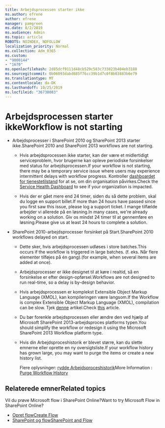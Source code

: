 ```yaml
---
title: Arbejdsprocessen starter ikke
ms.author: efrene
author: efrene
manager: pamgreen
ms.date: 8/2/2019
ms.audience: Admin
ms.topic: article
ROBOTS: NOINDEX, NOFOLLOW
localization_priority: Normal
ms.collection: Adm_O365
ms.custom:
- "9000144"
- "1670"
ms.openlocfilehash: 2d85dcf9111d48cb529c583c733823b404eb3188
ms.sourcegitcommit: 0b06093dabd685f76cc39b1d7c0f8b03883b6e79
ms.translationtype: MT
ms.contentlocale: da-DK
ms.lasthandoff: 10/25/2019
ms.locfileid: "36738083"
---
```

# <a name="workflow-is-not-starting"></a><span data-ttu-id="76492-102">Arbejdsprocessen starter ikke</span><span class="sxs-lookup"><span data-stu-id="76492-102">Workflow is not starting</span></span>

- <span data-ttu-id="76492-103">Arbejdsprocesser i SharePoint 2010 og SharePoint 2013 starter ikke.</span><span class="sxs-lookup"><span data-stu-id="76492-103">SharePoint 2010 and SharePoint 2013 workflows are not starting.</span></span>

    - <span data-ttu-id="76492-104">Hvis arbejdsprocessen ikke starter, kan der være et midlertidigt serviceproblem, hvor brugerne kan opleve periodiske forsinkelser med status for arbejdsprocessen.</span><span class="sxs-lookup"><span data-stu-id="76492-104">If your workflow is not starting, there may be a temporary service issue where users may experience intermittent delays with workflow progress.</span></span> <span data-ttu-id="76492-105">Kontroller [dashboardet for tjenestetilstand](https:/admin.microsoft.com/AdminPortal/Home#/servicehealth) for at se, om din organisation påvirkes.</span><span class="sxs-lookup"><span data-stu-id="76492-105">Check the [Service Health Dashboard](https:/admin.microsoft.com/AdminPortal/Home#/servicehealth) to see if your organization is impacted.</span></span>

    - <span data-ttu-id="76492-106">Hvis der er gået mere end 24 timer, siden du så dette problem, skal du logge en support billet.</span><span class="sxs-lookup"><span data-stu-id="76492-106">If more than 24 hours have passed since you first saw this issue, please log a support ticket.</span></span> <span data-ttu-id="76492-107">I mange tilfælde arbejder vi allerede på en løsning.</span><span class="sxs-lookup"><span data-stu-id="76492-107">In many cases, we're already working on a solution.</span></span> <span data-ttu-id="76492-108">Giv os mindst 24 timer til at gennemføre en løsning.</span><span class="sxs-lookup"><span data-stu-id="76492-108">Please give us at least 24 hours to complete a solution.</span></span>

- <span data-ttu-id="76492-109">SharePoint 2010-arbejdsprocesser forsinket på Start.</span><span class="sxs-lookup"><span data-stu-id="76492-109">SharePoint 2010 workflows delayed on start.</span></span>

    - <span data-ttu-id="76492-110">Dette sker, hvis arbejdsprocessen udløses i store batches.</span><span class="sxs-lookup"><span data-stu-id="76492-110">This occurs if the workflow is triggered in large batches.</span></span> <span data-ttu-id="76492-111">(f. eks. Når flere elementer tilføjes på én gang).</span><span class="sxs-lookup"><span data-stu-id="76492-111">(for example, when several items are added at once).</span></span>

    - <span data-ttu-id="76492-112">Arbejdsprocesser er ikke designet til at køre i realtid, så en forsinkelse er efter design-opførsel.</span><span class="sxs-lookup"><span data-stu-id="76492-112">Workflows are not designed to run real-time, so a delay is by-design behavior.</span></span>

   -  <span data-ttu-id="76492-113">Hvis arbejdsprocessen er komplekst Extensible Object Markup Language (XMOL), kan kompileringen være langsom.</span><span class="sxs-lookup"><span data-stu-id="76492-113">If the Workflow is complex Extensible Object Markup Language (XMOL), compilation can be slow.</span></span> <span data-ttu-id="76492-114">Tjek [denne](https://support.microsoft.com//kb/3043697) artikel.</span><span class="sxs-lookup"><span data-stu-id="76492-114">Check [this](https://support.microsoft.com//kb/3043697) article.</span></span>

    - <span data-ttu-id="76492-115">Du bør forenkle arbejdsprocessen eller ændre den ved hjælp af Microsoft SharePoint 2013-arbejdsproces platforms typen.</span><span class="sxs-lookup"><span data-stu-id="76492-115">You should simplify the workflow or redesign it using the Microsoft SharePoint 2013 Workflow platform type.</span></span>

    - <span data-ttu-id="76492-116">Hvis din Arbejdsproceshistorik er blevet større, kan du slette emnerne eller oprette en ny oversigtsliste.</span><span class="sxs-lookup"><span data-stu-id="76492-116">If your workflow history has grown large, you may want to purge the items or create a new history list.</span></span>

        <span data-ttu-id="76492-117">Flere oplysninger: [rydde Arbejdsproceshistorik](https://blogs.technet.microsoft.com/marj/2015/08/07/sharepoint-2010-workflows-best-practice-purge-workflow-history-list-items/)</span><span class="sxs-lookup"><span data-stu-id="76492-117">More Information : [Purge Workflow History](https://blogs.technet.microsoft.com/marj/2015/08/07/sharepoint-2010-workflows-best-practice-purge-workflow-history-list-items/)</span></span>


## <a name="related-topics"></a><span data-ttu-id="76492-118">Relaterede emner</span><span class="sxs-lookup"><span data-stu-id="76492-118">Related topics</span></span>
<span data-ttu-id="76492-119">Vil du prøve Microsoft flow i SharePoint Online?</span><span class="sxs-lookup"><span data-stu-id="76492-119">Want to try Microsoft Flow in SharePoint Online?</span></span>
- [<span data-ttu-id="76492-120">Opret flow</span><span class="sxs-lookup"><span data-stu-id="76492-120">Create Flow</span></span>](https://support.office.com/article/Create-a-flow-for-a-list-or-library-in-SharePoint-Online-or-OneDrive-for-Business-a9c3e03b-0654-46af-a254-20252e580d01) 
- [<span data-ttu-id="76492-121">SharePoint og flow</span><span class="sxs-lookup"><span data-stu-id="76492-121">SharePoint and Flow</span></span>](https://flow.microsoft.com/blog/sharepoint-and-flow/) 


